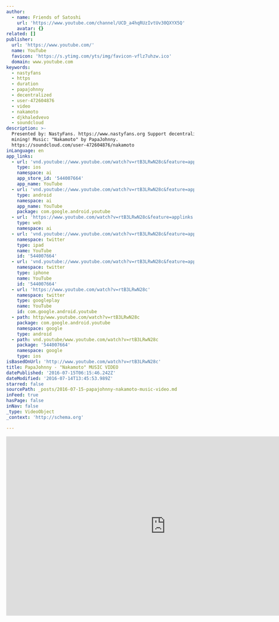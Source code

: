 ```yaml
---
author:
  - name: Friends of Satoshi
    url: 'https://www.youtube.com/channel/UCD_a4hqRUzIvtUv30QXYX5Q'
    avatar: {}
related: []
publisher:
  url: 'https://www.youtube.com/'
  name: YouTube
  favicon: 'https://s.ytimg.com/yts/img/favicon-vflz7uhzw.ico'
  domain: www.youtube.com
keywords:
  - nastyfans
  - https
  - duration
  - papajohnny
  - decentralized
  - user-472604876
  - video
  - nakamoto
  - djkhaledvevo
  - soundcloud
description: >-
  Presented by: NastyFans. https://www.nastyfans.org Support decentralized
  mining! Music: "Nakamoto" by PapaJohnny.
  https://soundcloud.com/user-472604876/nakamoto
inLanguage: en
app_links:
  - url: 'vnd.youtube://www.youtube.com/watch?v=rtB3LRwN28c&feature=applinks'
    type: ios
    namespace: ai
    app_store_id: '544007664'
    app_name: YouTube
  - url: 'vnd.youtube://www.youtube.com/watch?v=rtB3LRwN28c&feature=applinks'
    type: android
    namespace: ai
    app_name: YouTube
    package: com.google.android.youtube
  - url: 'https://www.youtube.com/watch?v=rtB3LRwN28c&feature=applinks'
    type: web
    namespace: ai
  - url: 'vnd.youtube://www.youtube.com/watch?v=rtB3LRwN28c&feature=applinks'
    namespace: twitter
    type: ipad
    name: YouTube
    id: '544007664'
  - url: 'vnd.youtube://www.youtube.com/watch?v=rtB3LRwN28c&feature=applinks'
    namespace: twitter
    type: iphone
    name: YouTube
    id: '544007664'
  - url: 'https://www.youtube.com/watch?v=rtB3LRwN28c'
    namespace: twitter
    type: googleplay
    name: YouTube
    id: com.google.android.youtube
  - path: http/www.youtube.com/watch?v=rtB3LRwN28c
    package: com.google.android.youtube
    namespace: google
    type: android
  - path: vnd.youtube/www.youtube.com/watch?v=rtB3LRwN28c
    package: '544007664'
    namespace: google
    type: ios
isBasedOnUrl: 'http://www.youtube.com/watch?v=rtB3LRwN28c'
title: PapaJohnny - "Nakamoto" MUSIC VIDEO
datePublished: '2016-07-15T06:15:46.242Z'
dateModified: '2016-07-14T13:45:53.989Z'
starred: false
sourcePath: _posts/2016-07-15-papajohnny-nakamoto-music-video.md
inFeed: true
hasPage: false
inNav: false
_type: VideoObject
_context: 'http://schema.org'

---
```

<iframe src="http://cdn.embedly.com/widgets/media.html?src=https%3A%2F%2Fwww.youtube.com%2Fembed%2FrtB3LRwN28c%3Ffeature%3Doembed&amp;url=http%3A%2F%2Fwww.youtube.com%2Fwatch%3Fv%3DrtB3LRwN28c&amp;image=https%3A%2F%2Fi.ytimg.com%2Fvi%2FrtB3LRwN28c%2Fhqdefault.jpg&amp;key=b7d04c9b404c499eba89ee7072e1c4f7&amp;type=text%2Fhtml&amp;schema=youtube" width="854" height="480" scrolling="no" frameborder="0" allowfullscreen="" style=""></iframe>